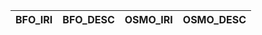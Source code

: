 | BFO_IRI   | BFO_DESC   | OSMO_IRI   | OSMO_DESC   |
|-----------|------------|------------|-------------|